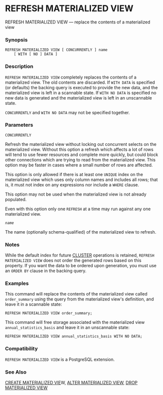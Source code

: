 # REFRESH MATERIALIZED VIEW

REFRESH MATERIALIZED VIEW — replace the contents of a materialized view

### Synopsis

```text
REFRESH MATERIALIZED VIEW [ CONCURRENTLY ] name
    [ WITH [ NO ] DATA ]
```

### Description

`REFRESH MATERIALIZED VIEW` completely replaces the contents of a materialized view. The old contents are discarded. If `WITH DATA` is specified \(or defaults\) the backing query is executed to provide the new data, and the materialized view is left in a scannable state. If `WITH NO DATA` is specified no new data is generated and the materialized view is left in an unscannable state.

`CONCURRENTLY` and `WITH NO DATA` may not be specified together.

### Parameters

`CONCURRENTLY`

Refresh the materialized view without locking out concurrent selects on the materialized view. Without this option a refresh which affects a lot of rows will tend to use fewer resources and complete more quickly, but could block other connections which are trying to read from the materialized view. This option may be faster in cases where a small number of rows are affected.

This option is only allowed if there is at least one `UNIQUE` index on the materialized view which uses only column names and includes all rows; that is, it must not index on any expressions nor include a `WHERE` clause.

This option may not be used when the materialized view is not already populated.

Even with this option only one `REFRESH` at a time may run against any one materialized view.

_`name`_

The name \(optionally schema-qualified\) of the materialized view to refresh.

### Notes

While the default index for future [CLUSTER](https://www.postgresql.org/docs/10/static/sql-cluster.html) operations is retained, `REFRESH MATERIALIZED VIEW` does not order the generated rows based on this property. If you want the data to be ordered upon generation, you must use an `ORDER BY` clause in the backing query.

### Examples

This command will replace the contents of the materialized view called `order_summary` using the query from the materialized view's definition, and leave it in a scannable state:

```text
REFRESH MATERIALIZED VIEW order_summary;
```

This command will free storage associated with the materialized view `annual_statistics_basis` and leave it in an unscannable state:

```text
REFRESH MATERIALIZED VIEW annual_statistics_basis WITH NO DATA;
```

### Compatibility

`REFRESH MATERIALIZED VIEW` is a PostgreSQL extension.

### See Also

[CREATE MATERIALIZED VIE](create-materialized-view.md)W, [ALTER MATERIALIZED VIEW](alter-materialized-view.md), [DROP MATERIALIZED VIEW](drop-materialized-view.md)

